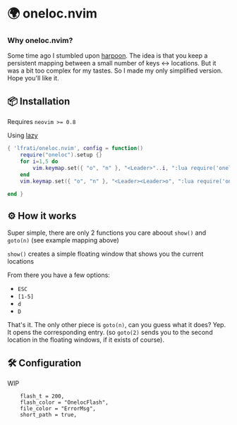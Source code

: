 # 🌍 oneloc.nvim 

### Why oneloc.nvim?
Some time ago I stumbled upon [harpoon](https://www.youtube.com/watch?v=Qnos8aApa9g).
The idea is that you keep a persistent mapping between a small number of keys <-> locations.
But it was a bit too complex for my tastes. So I made my only simplified version. Hope you'll like it.

## 📦 Installation

Requires `neovim >= 0.8`

Using [lazy](https://github.com/folke/lazy.nvim)
```lua
{ 'lfrati/oneloc.nvim', config = function()
    require("oneloc").setup {}
    for i=1,5 do
        vim.keymap.set({ "o", "n" }, "<Leader>"..i, ":lua require('oneloc').goto("..i..")<CR>")
    end
    vim.keymap.set({ "o", "n" }, "<Leader><Leader>o", ":lua require('oneloc').show()<CR>")

end }
```

## ⚙️  How it works

Super simple, there are only 2 functions you care aboout `show()` and `goto(n)` (see example mapping above)

`show()` creates a simple floating window that shows you the current locations

From there you have a few options:
- `ESC`
- `[1-5]`
- `d`
- `D`

That's it. The only other piece is `goto(n)`, can you guess what it does?
Yep. It opens the corresponding entry. (so `goto(2)` sends you to the second location in the floating windows, if it exists of course).

## 🛠️ Configuration

WIP

```
    flash_t = 200,
    flash_color = "OnelocFlash",
    file_color = "ErrorMsg",
    short_path = true,
```
